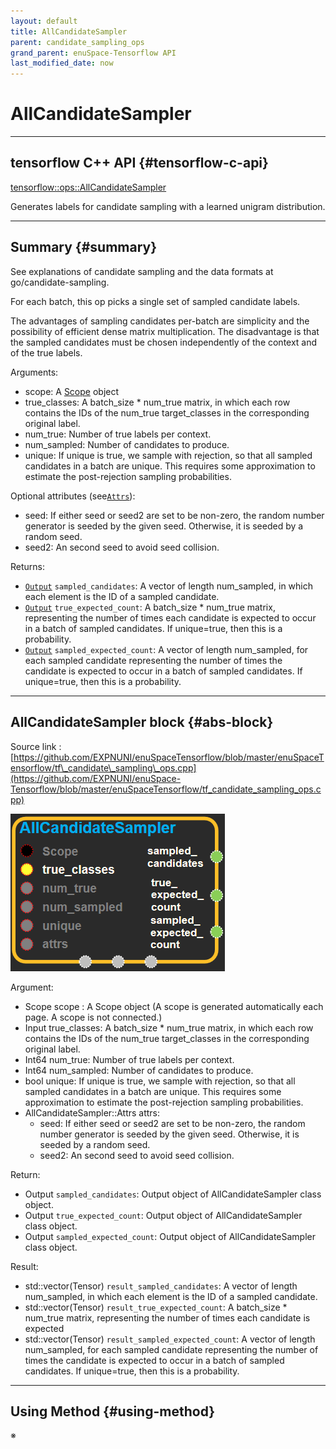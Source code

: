 ```yaml
--- 
layout: default 
title: AllCandidateSampler 
parent: candidate_sampling_ops 
grand_parent: enuSpace-Tensorflow API 
last_modified_date: now 
--- 
```


# AllCandidateSampler

---

## tensorflow C++ API {#tensorflow-c-api}

[tensorflow::ops::AllCandidateSampler](https://www.tensorflow.org/api_docs/cc/class/tensorflow/ops/all-candidate-sampler.html)

Generates labels for candidate sampling with a learned unigram distribution.

---

## Summary {#summary}

See explanations of candidate sampling and the data formats at go/candidate-sampling.

For each batch, this op picks a single set of sampled candidate labels.

The advantages of sampling candidates per-batch are simplicity and the possibility of efficient dense matrix multiplication. The disadvantage is that the sampled candidates must be chosen independently of the context and of the true labels.

Arguments:

* scope: A [Scope](https://www.tensorflow.org/api_docs/cc/class/tensorflow/scope.html#classtensorflow_1_1_scope) object
* true\_classes: A batch\_size \* num\_true matrix, in which each row contains the IDs of the num\_true target\_classes in the corresponding original label.
* num\_true: Number of true labels per context.
* num\_sampled: Number of candidates to produce.
* unique: If unique is true, we sample with rejection, so that all sampled candidates in a batch are unique. This requires some approximation to estimate the post-rejection sampling probabilities.

Optional attributes \(see[`Attrs`](https://www.tensorflow.org/api_docs/cc/struct/tensorflow/ops/all-candidate-sampler/attrs.html#structtensorflow_1_1ops_1_1_all_candidate_sampler_1_1_attrs)\):

* seed: If either seed or seed2 are set to be non-zero, the random number generator is seeded by the given seed. Otherwise, it is seeded by a random seed.
* seed2: An second seed to avoid seed collision.

Returns:

* [`Output`](https://www.tensorflow.org/api_docs/cc/class/tensorflow/output.html#classtensorflow_1_1_output) `sampled_candidates`: A vector of length num\_sampled, in which each element is the ID of a sampled candidate.
* [`Output`](https://www.tensorflow.org/api_docs/cc/class/tensorflow/output.html#classtensorflow_1_1_output) `true_expected_count`: A batch\_size \* num\_true matrix, representing the number of times each candidate is expected to occur in a batch of sampled candidates. If unique=true, then this is a probability.
* [`Output`](https://www.tensorflow.org/api_docs/cc/class/tensorflow/output.html#classtensorflow_1_1_output) `sampled_expected_count`: A vector of length num\_sampled, for each sampled candidate representing the number of times the candidate is expected to occur in a batch of sampled candidates. If unique=true, then this is a probability.

---

## AllCandidateSampler block {#abs-block}

Source link : [https://github.com/EXPNUNI/enuSpaceTensorflow/blob/master/enuSpaceTensorflow/tf\_candidate\_sampling\_ops.cpp](https://github.com/EXPNUNI/enuSpace-Tensorflow/blob/master/enuSpaceTensorflow/tf_candidate_sampling_ops.cpp)

![](./assets/candidate_sampling_ops/allcandidatesampler1.png)

Argument:

* Scope scope : A Scope object \(A scope is generated automatically each page. A scope is not connected.\)
* Input true\_classes: A batch\_size \* num\_true matrix, in which each row contains the IDs of the num\_true target\_classes in the corresponding original label.
* Int64 num\_true: Number of true labels per context.
* Int64 num\_sampled: Number of candidates to produce.
* bool unique: If unique is true, we sample with rejection, so that all sampled candidates in a batch are unique. This requires some approximation to estimate the post-rejection sampling probabilities.
* AllCandidateSampler::Attrs attrs:
  * seed: If either seed or seed2 are set to be non-zero, the random number generator is seeded by the given seed. Otherwise, it is seeded by a random seed.
  * seed2: An second seed to avoid seed collision.

Return:

* Output `sampled_candidates`: Output object of AllCandidateSampler class object. 
* Output `true_expected_count`: Output object of AllCandidateSampler class object. 
* Output `sampled_expected_count`: Output object of AllCandidateSampler class object. 

Result:

* std::vector\(Tensor\) `result_sampled_candidates`: A vector of length num\_sampled, in which each element is the ID of a sampled candidate.
* std::vector\(Tensor\) `result_true_expected_count`: A batch\_size \* num\_true matrix, representing the number of times each candidate is expected 
* std::vector\(Tensor\) `result_sampled_expected_count`: A vector of length num\_sampled, for each sampled candidate representing the number of times the candidate is expected to occur in a batch of sampled candidates. If unique=true, then this is a probability.

---

## Using Method {#using-method}

※

